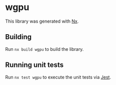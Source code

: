 # wgpu

This library was generated with [Nx](https://nx.dev).

## Building

Run `nx build wgpu` to build the library.

## Running unit tests

Run `nx test wgpu` to execute the unit tests via [Jest](https://jestjs.io).
